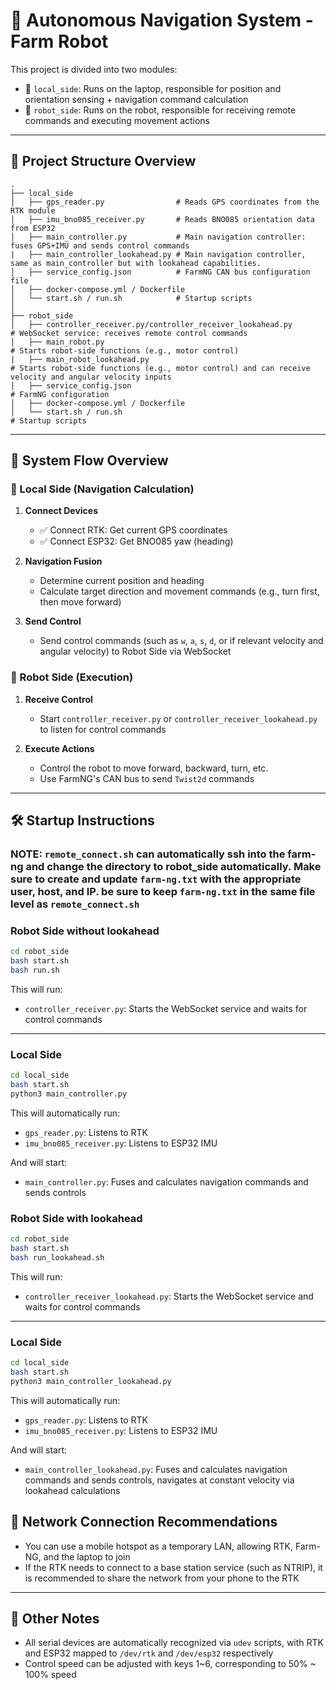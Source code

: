 # 🧭 Autonomous Navigation System - Farm Robot

This project is divided into two modules:

* 📍 `local_side`: Runs on the laptop, responsible for position and orientation sensing + navigation command calculation
* 🤖 `robot_side`: Runs on the robot, responsible for receiving remote commands and executing movement actions

---

## 🧩 Project Structure Overview

```
.
├── local_side
│   ├── gps_reader.py                # Reads GPS coordinates from the RTK module
│   ├── imu_bno085_receiver.py       # Reads BNO085 orientation data from ESP32
│   ├── main_controller.py           # Main navigation controller: fuses GPS+IMU and sends control commands
|   ├── main_controller_lookahead.py # Main navigation controller, same as main_controller but with lookahead capabilities.
│   ├── service_config.json          # FarmNG CAN bus configuration file
│   ├── docker-compose.yml / Dockerfile
│   └── start.sh / run.sh            # Startup scripts
│
├── robot_side
│   ├── controller_receiver.py/controller_receiver_lookahead.py       # WebSocket service: receives remote control commands
│   ├── main_robot.py                                                 # Starts robot-side functions (e.g., motor control)
|   ├── main_robot_lookahead.py                                       # Starts robot-side functions (e.g., motor control) and can receive velocity and angular velocity inputs
│   ├── service_config.json                                           # FarmNG configuration
│   ├── docker-compose.yml / Dockerfile
│   └── start.sh / run.sh                                             # Startup scripts

```

---

## 🚀 System Flow Overview

### 🧠 Local Side (Navigation Calculation)

1. **Connect Devices**

   * ✅ Connect RTK: Get current GPS coordinates
   * ✅ Connect ESP32: Get BNO085 yaw (heading)
2. **Navigation Fusion**

   * Determine current position and heading
   * Calculate target direction and movement commands (e.g., turn first, then move forward)
3. **Send Control**

   * Send control commands (such as `w`, `a`, `s`, `d`, or if relevant velocity and angular velocity) to Robot Side via WebSocket

### 🤖 Robot Side (Execution)

1. **Receive Control**

   * Start `controller_receiver.py` or `controller_receiver_lookahead.py` to listen for control commands
2. **Execute Actions**

   * Control the robot to move forward, backward, turn, etc.
   * Use FarmNG's CAN bus to send `Twist2d` commands

---

## 🛠️ Startup Instructions

### NOTE: `remote_connect.sh` can automatically ssh into the farm-ng and change the directory to robot_side automatically. Make sure to create and update `farm-ng.txt` with the appropriate user, host, and IP. be sure to keep `farm-ng.txt` in the same file level as `remote_connect.sh`

### Robot Side without lookahead

```bash
cd robot_side
bash start.sh
bash run.sh 
```

This will run:

* `controller_receiver.py`: Starts the WebSocket service and waits for control commands

---

### Local Side

```bash
cd local_side
bash start.sh
python3 main_controller.py
```

This will automatically run:

* `gps_reader.py`: Listens to RTK
* `imu_bno085_receiver.py`: Listens to ESP32 IMU

And will start:
* `main_controller.py`: Fuses and calculates navigation commands and sends controls

### Robot Side with lookahead

```bash
cd robot_side
bash start.sh
bash run_lookahead.sh 
```

This will run:

* `controller_receiver_lookahead.py`: Starts the WebSocket service and waits for control commands

---

### Local Side

```bash
cd local_side
bash start.sh
python3 main_controller_lookahead.py
```

This will automatically run:

* `gps_reader.py`: Listens to RTK
* `imu_bno085_receiver.py`: Listens to ESP32 IMU

And will start:
* `main_controller_lookahead.py`: Fuses and calculates navigation commands and sends controls, navigates at constant velocity via lookahead calculations



## 📡 Network Connection Recommendations

* You can use a mobile hotspot as a temporary LAN, allowing RTK, Farm-NG, and the laptop to join
* If the RTK needs to connect to a base station service (such as NTRIP), it is recommended to share the network from your phone to the RTK

---

## 📎 Other Notes

* All serial devices are automatically recognized via `udev` scripts, with RTK and ESP32 mapped to `/dev/rtk` and `/dev/esp32` respectively
* Control speed can be adjusted with keys 1~6, corresponding to 50% ~ 100% speed